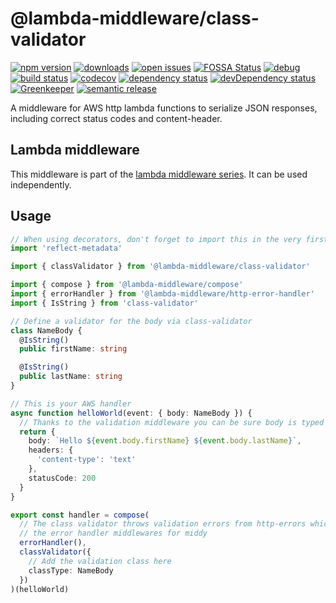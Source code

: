 # @lambda-middleware/class-validator

[![npm version](https://badge.fury.io/js/%40lambda-middleware%2Fclass-validator.svg)](https://npmjs.org/package/@lambda-middleware/class-validator) [![downloads](https://img.shields.io/npm/dw/%40lambda-middleware%2Fclass-validator.svg)](https://npmjs.org/package/@lambda-middleware/class-validator) [![open issues](https://img.shields.io/github/issues-raw/dbartholomae/lambda-middleware.svg)](https://github.com/dbartholomae/lambda-middleware/issues) [![FOSSA Status](https://app.fossa.io/api/projects/git%2Bgithub.com%2Fdbartholomae%2Flambda-middleware.svg?type=shield)](https://app.fossa.io/projects/git%2Bgithub.com%2Fdbartholomae%2Flambda-middleware?ref=badge_shield) [![debug](https://img.shields.io/badge/debug-blue.svg)](https://github.com/visionmedia/debug#readme) [![build status](https://img.shields.io/circleci/project/github/dbartholomae/lambda-middleware/master.svg?style=flat)](https://circleci.com/gh/dbartholomae/workflows/lambda-middleware/tree/master) [![codecov](https://codecov.io/gh/dbartholomae/lambda-middleware/branch/master/graph/badge.svg)](https://codecov.io/gh/dbartholomae/lambda-middleware) [![dependency status](https://david-dm.org/dbartholomae/lambda-middleware.svg?theme=shields.io)](https://david-dm.org/dbartholomae/lambda-middleware) [![devDependency status](https://david-dm.org/dbartholomae/lambda-middleware/dev-status.svg)](https://david-dm.org/dbartholomae/lambda-middleware?type=dev) [![Greenkeeper](https://badges.greenkeeper.io/dbartholomae/lambda-middleware.svg)](https://greenkeeper.io/) [![semantic release](https://img.shields.io/badge/%20%20%F0%9F%93%A6%F0%9F%9A%80-semantic--release-e10079.svg)](https://github.com/semantic-release/semantic-release#badge)

A middleware for AWS http lambda functions to serialize JSON responses, including correct status codes and content-header.

## Lambda middleware

This middleware is part of the [lambda middleware series](https://dbartholomae.github.io/lambda-middleware/). It can be used independently.

## Usage

```typescript
// When using decorators, don't forget to import this in the very first line of code
import 'reflect-metadata'

import { classValidator } from '@lambda-middleware/class-validator'

import { compose } from '@lambda-middleware/compose'
import { errorHandler } from '@lambda-middleware/http-error-handler'
import { IsString } from 'class-validator'

// Define a validator for the body via class-validator
class NameBody {
  @IsString()
  public firstName: string

  @IsString()
  public lastName: string
}

// This is your AWS handler
async function helloWorld(event: { body: NameBody }) {
  // Thanks to the validation middleware you can be sure body is typed correctly
  return {
    body: `Hello ${event.body.firstName} ${event.body.lastName}`,
    headers: {
      'content-type': 'text'
    },
    statusCode: 200
  }
}

export const handler = compose(
  // The class validator throws validation errors from http-errors which are compatible with
  // the error handler middlewares for middy
  errorHandler(),
  classValidator({
    // Add the validation class here
    classType: NameBody
  })
)(helloWorld)
```
